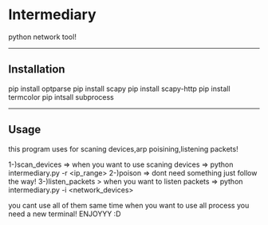# Intermediary
python network tool!

------------
Installation
------------

pip install optparse
pip install scapy
pip install scapy-http
pip install termcolor
pip intsall subprocess


------
Usage
------

this program uses for scaning devices,arp poisining,listening packets!

1-)scan_devices => when you want to use scaning devices => python intermediary.py -r <ip_range>
2-)poison => dont need something just follow the way!
3-)listen_packets > when you want to listen packets => python intermediary.py -i <network_devices>

you cant use all of them same time when you want to use all process you need a new terminal!
ENJOYYY :D


